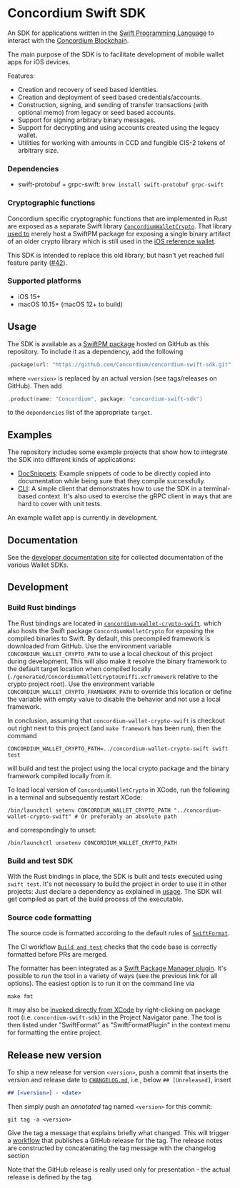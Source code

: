 # Concordium Swift SDK

An SDK for applications written in the [Swift Programming Language](https://www.swift.org/) to
interact with the [Concordium Blockchain](https://concordium.com).

The main purpose of the SDK is to facilitate development of mobile wallet apps for iOS devices.

Features:

- Creation and recovery of seed based identities.
- Creation and deployment of seed based credentials/accounts.
- Construction, signing, and sending of transfer transactions (with optional memo) from legacy or seed based accounts.
- Support for signing arbitrary binary messages.
- Support for decrypting and using accounts created using the legacy wallet.
- Utilities for working with amounts in CCD and fungible CIS-2 tokens of arbitrary size.

### Dependencies
- swift-protobuf + grpc-swift: `brew install swift-protobuf grpc-swift`

### Cryptographic functions

Concordium specific cryptographic functions that are implemented in Rust are exposed as a separate Swift library
[`ConcordiumWalletCrypto`](https://github.com/Concordium/concordium-wallet-crypto-swift).
That library [used to](https://github.com/Concordium/concordium-wallet-crypto-swift?tab=readme-ov-file#prior-usage)
merely host a SwiftPM package for exposing a single binary artifact of an older crypto library
which is still used in the [iOS reference wallet](https://github.com/Concordium/concordium-reference-wallet-ios/).

This SDK is intended to replace this old library, but hasn't yet reached full feature parity
([#42](https://github.com/Concordium/concordium-swift-sdk/issues/42)).

### Supported platforms

- iOS 15+
- macOS 10.15+ (macOS 12+ to build)

## Usage

The SDK is available as a [SwiftPM package](https://developer.apple.com/documentation/xcode/swift-packages)
hosted on GitHub as this repository.
To include it as a dependency, add the following 

```swift
.package(url: "https://github.com/Concordium/concordium-swift-sdk.git", from: "<version>")
```

where `<version>` is replaced by an actual version (see tags/releases on GitHub). Then add

```swift
.product(name: "Concordium", package: "concordium-swift-sdk")
```

to the `dependencies` list of the appropriate `target`.

## Examples

The repository includes some example projects that show how to integrate the SDK into different kinds of applications:

- [DocSnippets](./examples/DocSnippets):
  Example snippets of code to be directly copied into documentation while being sure that they compile successfully.
- [CLI](./examples/CLI):
  A simple client that demonstrates how to use the SDK in a terminal-based context.
  It's also used to exercise the gRPC client in ways that are hard to cover with unit tests.

An example wallet app is currently in development.

## Documentation

See the [developer documentation site](https://developer.concordium.software/en/mainnet/net/guides/wallet-sdk/wallet-sdk.html)
for collected documentation of the various Wallet SDKs.

## Development

### Build Rust bindings

The Rust bindings are located in [`concordium-wallet-crypto-swift`](https://github.com/Concordium/concordium-wallet-crypto-swift).
which also hosts the Swift package `ConcordiumWalletCrypto` for exposing the compiled binaries to Swift.
By default, this precompiled framework is downloaded from GitHub.
Use the environment variable `CONCORDIUM_WALLET_CRYPTO_PATH` to use a local checkout of this project during development.
This will also make it resolve the binary framework to the default target location when compiled locally
(`./generated/ConcordiumWalletCryptoUniffi.xcframework` relative to the crypto project root).
Use the environment variable `CONCORDIUM_WALLET_CRYPTO_FRAMEWORK_PATH` to override this location
or define the variable with empty value to disable the behavior and not use a local framework.

In conclusion, assuming that `concordium-wallet-crypto-swift` is checkout out right next to this project
(and `make framework` has been run), then the command
```shell
CONCORDIUM_WALLET_CRYPTO_PATH=../concordium-wallet-crypto-swift swift test
```
will build and test the project using the local crypto package and the binary framework compiled locally from it.

To load local version of `ConcordiumWalletCrypto` in XCode, run the following in a terminal and subsequently restart XCode:
```shell
/bin/launchctl setenv CONCORDIUM_WALLET_CRYPTO_PATH "../concordium-wallet-crypto-swift" # Or preferably an absolute path
``` 

and correspondingly to unset:
```shell
/bin/launchctl unsetenv CONCORDIUM_WALLET_CRYPTO_PATH
``` 

### Build and test SDK

With the Rust bindings in place, the SDK is built and tests executed using `swift test`.
It's not necessary to build the project in order to use it in other projects:
Just declare a dependency as explained in [usage](#usage).
The SDK will get compiled as part of the build process of the executable.

### Source code formatting

The source code is formatted according to the default rules of [`SwiftFormat`](https://github.com/nicklockwood/SwiftFormat).

The CI workflow [`Build and test`](https://github.com/Concordium/concordium-swift-sdk/blob/main/.github/workflows/build%2Btest.yml)
checks that the code base is correctly formatted before PRs are merged.

The formatter has been integrated as a
[Swift Package Manager plugin](https://github.com/nicklockwood/SwiftFormat#swift-package-manager-plugin).
It's possible to run the tool in a variety of ways (see the previous link for all options).
The easiest option is to run it on the command line via

```shell
make fmt
```

It may also be [invoked directly from XCode](https://github.com/nicklockwood/SwiftFormat#trigger-plugin-from-xcode)
by right-clicking on package root (i.e. `concordium-swift-sdk`) in the Project Navigator pane.
The tool is then listed under "SwiftFormat" as "SwiftFormatPlugin" in the context menu for formatting the entire project.

## Release new version

To ship a new release for version `<version>`, push a commit that inserts the version and release date 
to [`CHANGELOG.md`](./CHANGELOG.md), i.e., below `## [Unreleased]`, insert

```markdown
## [<version>] - <date>
```

Then simply push an *annotated* tag named `<version>` for this commit:

```shell
git tag -a <version>
```

Give the tag a message that explains briefly what changed.
This will trigger a [workflow](./.github/workflows/publish-release.yml) that publishes a GitHub release for the tag.
The release notes are constructed by concatenating the tag message with the changelog section 

Note that the GitHub release is really used only for presentation - the actual release is defined by the tag.
